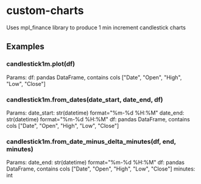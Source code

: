 # custom-charts
Uses mpl_finance library to produce 1 min increment candlestick charts

## Examples

### candlestick1m.plot(df)


  Params:
    df: pandas DataFrame, contains cols ["Date", "Open", "High", "Low", "Close"]
    
    
### candlestick1m.from_dates(date_start, date_end, df)


  Params:
    date_start: str(datetime) format="%m-%d %H:%M"
    date_end: str(datetime) format="%m-%d %H:%M"
    df: pandas DataFrame, contains cols ["Date", "Open", "High", "Low", "Close"]
    
    
    
### candlestick1m.from_date_minus_delta_minutes(df, end, minutes)


  Params:
    date_end: str(datetime) format="%m-%d %H:%M"
    df: pandas DataFrame, contains cols ["Date", "Open", "High", "Low", "Close"]
    minutes: int
    
